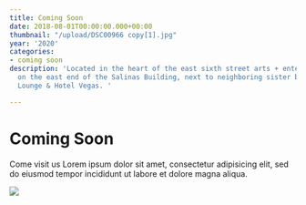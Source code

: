```yaml
---
title: Coming Soon
date: 2018-08-01T00:00:00.000+00:00
thumbnail: "/upload/DSC00966 copy[1].jpg"
year: '2020'
categories:
- coming soon
description: 'Located in the heart of the east sixth street arts + entertainment district
  on the east end of the Salinas Building, next to neighboring sister bar The Volstead
  Lounge & Hotel Vegas. '

---
```

# Coming Soon

Come visit us Lorem ipsum dolor sit amet, consectetur adipisicing elit, sed do eiusmod tempor incididunt ut labore et dolore magna aliqua.

![](https://static1.squarespace.com/static/53397fc1e4b0fac946ae9b22/t/550c0165e4b0e5416bbbabd4/1426850149912/DSC00966+copy.jpg)